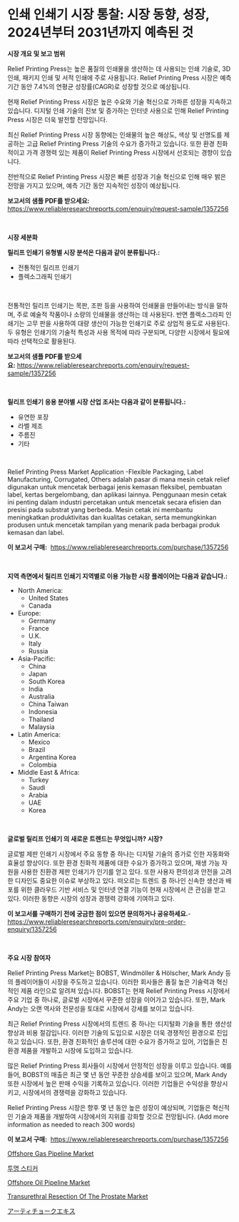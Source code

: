 <p><h1>인쇄 인쇄기 시장 통찰: 시장 동향, 성장, 2024년부터 2031년까지 예측된 것</h1></p><p><strong>시장 개요 및 보고 범위</strong></p>
<p><p>Relief Printing Press는 높은 품질의 인쇄물을 생산하는 데 사용되는 인쇄 기술로, 3D 인쇄, 패키지 인쇄 및 서적 인쇄에 주로 사용됩니다. Relief Printing Press 시장은 예측 기간 동안 7.4%의 연평균 성장률(CAGR)로 성장할 것으로 예상됩니다.</p><p>현재 Relief Printing Press 시장은 높은 수요와 기술 혁신으로 가파른 성장을 지속하고 있습니다. 디지털 인쇄 기술의 진보 및 증가하는 인터넷 사용으로 인해 Relief Printing Press 시장은 더욱 발전할 전망입니다.</p><p>최신 Relief Printing Press 시장 동향에는 인쇄물의 높은 해상도, 색상 및 선명도를 제공하는 고급 Relief Printing Press 기술의 수요가 증가하고 있습니다. 또한 환경 친화적이고 가격 경쟁력 있는 제품이 Relief Printing Press 시장에서 선호되는 경향이 있습니다.</p><p>전반적으로 Relief Printing Press 시장은 빠른 성장과 기술 혁신으로 인해 매우 밝은 전망을 가지고 있으며, 예측 기간 동안 지속적인 성장이 예상됩니다.</p></p>
<p><strong>보고서의 샘플 PDF를 받으세요:</strong> <a href="https://www.reliableresearchreports.com/enquiry/request-sample/1357256">https://www.reliableresearchreports.com/enquiry/request-sample/1357256</a></p>
<p>&nbsp;</p>
<p><strong>시장 세분화</strong></p>
<p><strong>릴리프 인쇄기 유형별 시장 분석은 다음과 같이 분류됩니다.:</strong></p>
<p><ul><li>전통적인 릴리프 인쇄기</li><li>플렉소그래픽 인쇄기</li></ul></p>
<p>&nbsp;</p>
<p><p>전통적인 릴리프 인쇄기는 목판, 조판 등을 사용하여 인쇄물을 만들어내는 방식을 말하며, 주로 예술적 작품이나 소량의 인쇄물을 생산하는 데 사용된다. 반면 플렉소그라피 인쇄기는 고무 판을 사용하여 대량 생산이 가능한 인쇄기로 주로 상업적 용도로 사용된다. 두 유형은 인쇄기의 기술적 특성과 사용 목적에 따라 구분되며, 다양한 시장에서 필요에 따라 선택적으로 활용된다.</p></p>
<p><strong>보고서의 샘플 PDF를 받으세요:</strong>&nbsp;<a href="https://www.reliableresearchreports.com/enquiry/request-sample/1357256">https://www.reliableresearchreports.com/enquiry/request-sample/1357256</a></p>
<p>&nbsp;</p>
<p><strong> 릴리프 인쇄기 응용 분야별 시장 산업 조사는 다음과 같이 분류됩니다.:</strong></p>
<p><ul><li>유연한 포장</li><li>라벨 제조</li><li>주름진</li><li>기타</li></ul></p>
<p>&nbsp;</p>
<p><p>Relief Printing Press Market Application -Flexible Packaging, Label Manufacturing, Corrugated, Others adalah pasar di mana mesin cetak relief digunakan untuk mencetak berbagai jenis kemasan fleksibel, pembuatan label, kertas bergelombang, dan aplikasi lainnya. Penggunaan mesin cetak ini penting dalam industri percetakan untuk mencetak secara efisien dan presisi pada substrat yang berbeda. Mesin cetak ini membantu meningkatkan produktivitas dan kualitas cetakan, serta memungkinkan produsen untuk mencetak tampilan yang menarik pada berbagai produk kemasan dan label.</p></p>
<p><strong>이 보고서 구매:</strong>&nbsp; <a href="https://www.reliableresearchreports.com/purchase/1357256">https://www.reliableresearchreports.com/purchase/1357256</a></p>
<p>&nbsp;</p>
<p><strong>지역 측면에서 릴리프 인쇄기 지역별로 이용 가능한 시장 플레이어는 다음과 같습니다.:</strong></p>
<p><ul>
    <li>
        North America:
        <ul>
            <li>United States</li>
            <li>Canada</li>
        </ul>
    </li>
    <li>
        Europe:
        <ul>
            <li>Germany</li>
            <li>France</li>
            <li>U.K.</li>
            <li>Italy</li>
            <li>Russia</li>
        </ul>
    </li>
    <li>
        Asia-Pacific:
        <ul>
            <li>China</li>
            <li>Japan</li>
            <li>South Korea</li>
            <li>India</li>
            <li>Australia</li>
            <li>China Taiwan</li>
            <li>Indonesia</li>
            <li>Thailand</li>
            <li>Malaysia</li>
        </ul>
    </li>
    <li>
        Latin America:
        <ul>
            <li>Mexico</li>
            <li>Brazil</li>
            <li>Argentina Korea</li>
            <li>Colombia</li>
        </ul>
    </li>
    <li>
        Middle East & Africa:
        <ul>
            <li>Turkey</li>
            <li>Saudi</li>
            <li>Arabia</li>
            <li>UAE</li>
            <li>Korea</li>
        </ul>
    </li>
    </ul></p>
<p>&nbsp;</p>
<p><strong>글로벌 릴리프 인쇄기 의 새로운 트렌드는 무엇입니까? 시장?</strong></p>
<p><p>글로벌 제판 인쇄기 시장에서 주요 동향 중 하나는 디지털 기술의 증가로 인한 자동화와 효율성 향상이다. 또한 환경 친화적 제품에 대한 수요가 증가하고 있으며, 재생 가능 자원을 사용한 친환경 제판 인쇄기가 인기를 얻고 있다. 또한 사용자 편의성과 안전을 고려한 디자인도 중요한 이슈로 부상하고 있다. 떠오르는 트렌드 중 하나인 신속한 생산과 배포를 위한 클라우드 기반 서비스 및 인터넷 연결 기능이 현재 시장에서 큰 관심을 받고 있다. 이러한 동향은 시장의 성장과 경쟁력 강화에 기여하고 있다.</p></p>
<p><strong>이 보고서를 구매하기 전에 궁금한 점이 있으면 문의하거나 공유하세요.</strong>- <a href="https://www.reliableresearchreports.com/enquiry/pre-order-enquiry/1357256">https://www.reliableresearchreports.com/enquiry/pre-order-enquiry/1357256</a></p>
<p>&nbsp;</p>
<p><strong>주요 시장 참여자</strong></p>
<p><p>Relief Printing Press Market는 BOBST, Windmöller & Hölscher, Mark Andy 등의 플레이어들이 시장을 주도하고 있습니다. 이러한 회사들은 품질 높은 기술력과 혁신적인 제품 라인으로 알려져 있습니다. BOBST는 현재 Relief Printing Press 시장에서 주요 기업 중 하나로, 글로벌 시장에서 꾸준한 성장을 이어가고 있습니다. 또한, Mark Andy는 오랜 역사와 전문성을 토대로 시장에서 강세를 보이고 있습니다.</p><p>최근 Relief Printing Press 시장에서의 트렌드 중 하나는 디지털화 기술을 통한 생산성 향상과 비용 절감입니다. 이러한 기술의 도입으로 시장은 더욱 경쟁적인 환경으로 진입하고 있습니다. 또한, 환경 친화적인 솔루션에 대한 수요가 증가하고 있어, 기업들은 친환경 제품을 개발하고 시장에 도입하고 있습니다.</p><p>많은 Relief Printing Press 회사들이 시장에서 안정적인 성장을 이루고 있습니다. 예를 들어, BOBST의 매출은 최근 몇 년 동안 꾸준한 상승세를 보이고 있으며, Mark Andy 또한 시장에서 높은 판매 수익을 기록하고 있습니다. 이러한 기업들은 수익성을 향상시키고, 시장에서의 경쟁력을 강화하고 있습니다.</p><p>Relief Printing Press 시장은 향후 몇 년 동안 높은 성장이 예상되며, 기업들은 혁신적인 기술과 제품을 개발하여 시장에서의 지위를 강화할 것으로 전망됩니다. (Add more information as needed to reach 300 words)</p></p>
<p><strong>이 보고서 구매:</strong>&nbsp;&nbsp;<a href="https://www.reliableresearchreports.com/purchase/1357256">https://www.reliableresearchreports.com/purchase/1357256</a></p>
<p><p><a href="https://github.com/castoriffic/Market-Research-Report-List-3/blob/main/offshore-gas-pipeline-market.md">Offshore Gas Pipeline Market</a></p><p><a href="https://github.com/nuekbpymrrz5/Market-Research-Report-List-1/blob/main/3234771193641.md">투명 스티커</a></p><p><a href="https://github.com/yoshih12/Market-Research-Report-List-2/blob/main/offshore-oil-pipeline-market.md">Offshore Oil Pipeline Market</a></p><p><a href="https://issuu.com/reportprime-2/docs/transurethral-resection-of-the-prostate-market-siz">Transurethral Resection Of The Prostate Market</a></p><p><a href="https://github.com/jkjreqjscoxx7/Market-Research-Report-List-1/blob/main/9361277193947.md">アーティチョークエキス</a></p></p>
